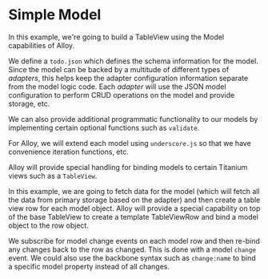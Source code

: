 Simple Model
=============

In this example, we're going to build a TableView using the Model capabilities of Alloy.

We define a `todo.json` which defines the schema information for the model.  Since the model can be backed by a multitude of different
types of _adapters_, this helps keep the adapter configuration information separate from the model logic code.  Each _adapter_ will use
the JSON model configuration to perform CRUD operations on the model and provide storage, etc.

We can also provide additional programmatic functionality to our models by implementing certain optional functions such as `validate`.

For Alloy, we will extend each model using `underscore.js` so that we have convenience iteration functions, etc.

Alloy will provide special handling for binding models to certain Titanium views such as a `TableView`.  

In this example, we are going to fetch data for the model (which will fetch all the data from primary storage based on the adapter) and then
create a table view row for each model object.  Alloy will provide a special capability on top of the base TableView to create a template
TableViewRow and bind a model object to the row object.

We subscribe for model change events on each model row and then re-bind any changes back to the row as changed.  This is done with a model `change` event.  We could also use the backbone syntax such as `change:name` to bind a specific model property instead of all changes.



